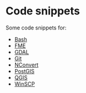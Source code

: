 Code snippets
=============

Some code snippets for:
* [Bash](doc/Bash.md)
* [FME](doc/FME.md)
* [GDAL](doc/GDAL.md)
* [Git](doc/Git.md)
* [NConvert](doc/NConvert.md)
* [PostGIS](doc/PostGIS.md)
* [QGIS](doc/QGIS.md)
* [WinSCP](doc/WinSCP.md)
